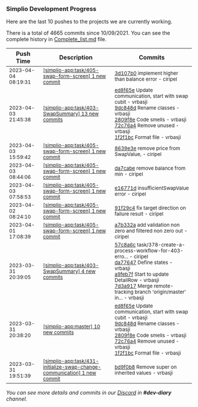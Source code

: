 
### Simplio Development Progress

Here are the last 10 pushes to the projects we are currently working.

There is a total of 4665 commits since 10/09/2021. You can see the complete history in
 [Complete_list.md](Complete_list.md) file.

| Push Time | Description | Commits |
| --- | --- | --- |
| <sub>2023-04-04 08:19:31</sub> | <sub>[[simplio-app:task/405\-swap\-form\-screen] 1 new commit](https://github.com/SimplioOfficial/simplio-app/commit/3d107b06502370f4819a9f069d25a262ac259d00)</sub> | <sub>[3d107b0](https://github.com/SimplioOfficial/simplio-app/commit/3d107b06502370f4819a9f069d25a262ac259d00) implement higher than balance error - ciripel</sub> |
| <sub>2023-04-03 21:45:38</sub> | <sub>[[simplio-app:task/403\-SwapSummary] 13 new commits](https://github.com/SimplioOfficial/simplio-app/compare/7d3a91768e57...581a996eb12b)</sub> | <sub>[ed8f65e](https://github.com/SimplioOfficial/simplio-app/commit/ed8f65e1335689b3b7b04b788f7256c2e5648686) Update communication, start with swap cubit - vrbasji<br>[9dc848d](https://github.com/SimplioOfficial/simplio-app/commit/9dc848d73416654e6ce40f37d8d01f1f61e5e09b) Rename classes - vrbasji<br>[2809f8e](https://github.com/SimplioOfficial/simplio-app/commit/2809f8edaeb4ba21c9bd236b8ee833a3e4555c25) Code smells - vrbasji<br>[72c76a4](https://github.com/SimplioOfficial/simplio-app/commit/72c76a4fdcc26bc1072e3bd8dc5f6b7df6337ea2) Remove unused - vrbasji<br>[1f2f1bc](https://github.com/SimplioOfficial/simplio-app/commit/1f2f1bc31a85333c95a56f02854c633ecfbed67c) Format file - vrbasji</sub> |
| <sub>2023-04-03 15:59:42</sub> | <sub>[[simplio-app:task/405\-swap\-form\-screen] 1 new commit](https://github.com/SimplioOfficial/simplio-app/commit/8639e3e5e93a0960a89a10289006faf4d804a052)</sub> | <sub>[8639e3e](https://github.com/SimplioOfficial/simplio-app/commit/8639e3e5e93a0960a89a10289006faf4d804a052) remove price from SwapValue, - ciripel</sub> |
| <sub>2023-04-03 08:44:06</sub> | <sub>[[simplio-app:task/405\-swap\-form\-screen] 1 new commit](https://github.com/SimplioOfficial/simplio-app/commit/da7cabeabb55c571bafa8b3ca02a53d30a01169f)</sub> | <sub>[da7cabe](https://github.com/SimplioOfficial/simplio-app/commit/da7cabeabb55c571bafa8b3ca02a53d30a01169f) remove balance from min - ciripel</sub> |
| <sub>2023-04-03 07:58:53</sub> | <sub>[[simplio-app:task/405\-swap\-form\-screen] 1 new commit](https://github.com/SimplioOfficial/simplio-app/commit/e16771d4024adb237d982747cabc1281344fdfa8)</sub> | <sub>[e16771d](https://github.com/SimplioOfficial/simplio-app/commit/e16771d4024adb237d982747cabc1281344fdfa8) insufficientSwapValue error - ciripel</sub> |
| <sub>2023-04-02 08:24:10</sub> | <sub>[[simplio-app:task/405\-swap\-form\-screen] 1 new commit](https://github.com/SimplioOfficial/simplio-app/commit/91f29c405c398f611b541120d78546902a4e27a1)</sub> | <sub>[91f29c4](https://github.com/SimplioOfficial/simplio-app/commit/91f29c405c398f611b541120d78546902a4e27a1) fix target direction on failure result - ciripel</sub> |
| <sub>2023-04-01 17:08:39</sub> | <sub>[[simplio-app:task/405\-swap\-form\-screen] 1 new commit](https://github.com/SimplioOfficial/simplio-app/commit/a7b332a2288c5d55d0c079939b6f40d12833253a)</sub> | <sub>[a7b332a](https://github.com/SimplioOfficial/simplio-app/commit/a7b332a2288c5d55d0c079939b6f40d12833253a) add validation non zero and filtered non zero out - ciripel</sub> |
| <sub>2023-03-31 20:39:05</sub> | <sub>[[simplio-app:task/403\-SwapSummary] 4 new commits](https://github.com/SimplioOfficial/simplio-app/compare/7bd5e927a619...7d3a91768e57)</sub> | <sub>[57c8a6c](https://github.com/SimplioOfficial/simplio-app/commit/57c8a6c69543749ac438f3bf49098ad9827eee03) task/378-create-a-process-workflow-for-403-erro... - ciripel<br>[da77647](https://github.com/SimplioOfficial/simplio-app/commit/da77647316755bbf744dcc8434186248a6c7e8d7) Define states - vrbasji<br>[a9feb7f](https://github.com/SimplioOfficial/simplio-app/commit/a9feb7f8bcecaf29e9e240d250b83bd744c57416) Start to update DetailRow - vrbasji<br>[7d3a917](https://github.com/SimplioOfficial/simplio-app/commit/7d3a91768e57c1f87d2e9f8ead38f754f3962f1f) Merge remote-tracking branch 'origin/master' in... - vrbasji</sub> |
| <sub>2023-03-31 20:38:20</sub> | <sub>[[simplio-app:master] 10 new commits](https://github.com/SimplioOfficial/simplio-app/compare/57c8a6c69543...a04d4b724370)</sub> | <sub>[ed8f65e](https://github.com/SimplioOfficial/simplio-app/commit/ed8f65e1335689b3b7b04b788f7256c2e5648686) Update communication, start with swap cubit - vrbasji<br>[9dc848d](https://github.com/SimplioOfficial/simplio-app/commit/9dc848d73416654e6ce40f37d8d01f1f61e5e09b) Rename classes - vrbasji<br>[2809f8e](https://github.com/SimplioOfficial/simplio-app/commit/2809f8edaeb4ba21c9bd236b8ee833a3e4555c25) Code smells - vrbasji<br>[72c76a4](https://github.com/SimplioOfficial/simplio-app/commit/72c76a4fdcc26bc1072e3bd8dc5f6b7df6337ea2) Remove unused - vrbasji<br>[1f2f1bc](https://github.com/SimplioOfficial/simplio-app/commit/1f2f1bc31a85333c95a56f02854c633ecfbed67c) Format file - vrbasji</sub> |
| <sub>2023-03-31 19:51:39</sub> | <sub>[[simplio-app:task/431\-initialize\-swap\-change\-communication] 1 new commit](https://github.com/SimplioOfficial/simplio-app/commit/bd9f0b8581420a2370c938bfc2a53eb6227df318)</sub> | <sub>[bd9f0b8](https://github.com/SimplioOfficial/simplio-app/commit/bd9f0b8581420a2370c938bfc2a53eb6227df318) Remove super on inherited values - vrbasji</sub> |

_You can see more details and commits in our [Discord](https://discord.gg/aKhjuwZmdP) in **#dev-diary** channel._
